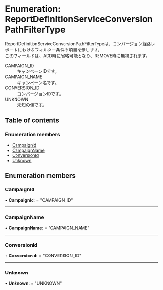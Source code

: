 # Enumeration: ReportDefinitionServiceConversionPathFilterType


<div lang=\"ja\">   ReportDefinitionServiceConversionPathFilterTypeは、コンバージョン経路レポートにおけるフィルター条件の項目を示します。<br>   このフィールドは、ADD時に省略可能となり、REMOVE時に無視されます。 </div>  <dl class=term>   <dt class=\"term__item\">CAMPAIGN_ID</dt>   <dd class=\"term__desc\"><span lang=\"ja\">キャンペーンIDです。</span></dd>   <dt class=\"term__item\">CAMPAIGN_NAME</dt>   <dd class=\"term__desc\"><span lang=\"ja\">キャンペーン名です。</span></dd>   <dt class=\"term__item\">CONVERSION_ID</dt>   <dd class=\"term__desc\"><span lang=\"ja\">コンバージョンIDです。</span></dd>   <dt class=\"term__item\">UNKNOWN</dt>   <dd class=\"term__desc\"><span lang=\"ja\">未知の値です。</span></dd> </dl>

## Table of contents

### Enumeration members

- [CampaignId](reportdefinitionserviceconversionpathfiltertype.md#campaignid)
- [CampaignName](reportdefinitionserviceconversionpathfiltertype.md#campaignname)
- [ConversionId](reportdefinitionserviceconversionpathfiltertype.md#conversionid)
- [Unknown](reportdefinitionserviceconversionpathfiltertype.md#unknown)

## Enumeration members

### CampaignId

• **CampaignId**: = "CAMPAIGN\_ID"

___

### CampaignName

• **CampaignName**: = "CAMPAIGN\_NAME"

___

### ConversionId

• **ConversionId**: = "CONVERSION\_ID"

___

### Unknown

• **Unknown**: = "UNKNOWN"
